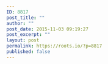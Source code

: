 ```yaml
---
ID: 8817
post_title: ""
author: ""
post_date: 2015-11-03 09:19:27
post_excerpt: ""
layout: post
permalink: https://roots.io/?p=8817
published: false
---
```

